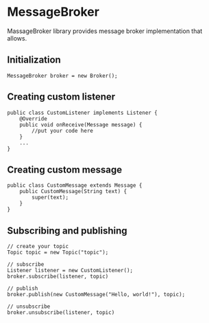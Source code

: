 # MessageBroker
MassageBroker library provides message broker implementation that allows.

## Initialization
```
MessageBroker broker = new Broker();
```

## Creating custom listener
```
public class CustomListener implements Listener {
    @Override
    public void onReceive(Message message) {
        //put your code here
    }
    ...
}
```

## Creating custom message
```
public class CustomMessage extends Message {
    public CustomMessage(String text) {
        super(text);
    }
}
```

## Subscribing and publishing
```
// create your topic
Topic topic = new Topic("topic");

// subscribe
Listener listener = new CustomListener();
broker.subscribe(listener, topic)

// publish
broker.publish(new CustomMessage("Hello, world!"), topic);

// unsubscribe
broker.unsubscribe(listener, topic)
```
